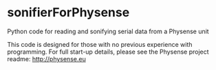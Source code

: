 # sonifierForPhysense
Python code for reading and sonifying serial data from a Physense unit

This code is designed for those with no previous experience with programming. For full start-up details, please see the Physense project readme: http://physense.eu

